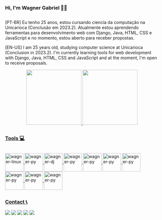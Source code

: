 ### Hi, I'm Wagner Gabriel 👋🏾
##
[PT-BR] Eu tenho 25 anos, estou cursando ciencia da computação na Unicarioca (Conclusão em 2023.2). Atualmente estou aprendendo ferramentas para desenvolvimento web com Django, Java, HTML, CSS e JavaScript e no momento, estou aberto para receber propostas.

[EN-US] I am 25 years old, studying computer science at Unicarioca (Conclusion in 2023.2). I'm currently learning tools for web development with Django, Java, HTML, CSS and JavaScript and at the moment, I'm open to receive proposals.

<div align="center">
  <a href="https://github.com/wagnergbriel">
  <img height="180em" src="https://github-readme-stats.vercel.app/api?username=wagnergbriel&show_icons=true&theme=dark&include_all_commits=true&count_private=true"/>
  <img height="180em" src="https://github-readme-stats.vercel.app/api/top-langs/?username=wagnergbriel&layout=compact&langs_count=7&theme=dark"/>
</div>
  
##

### Tools 💻
  <div style="display: inline_block"><br>
    <img align="center" alt="wagner-linux" height="60" width="60" src="https://cdn.jsdelivr.net/gh/devicons/devicon/icons/linux/linux-original.svg" />
    <img align="center" alt="wagner-py" height="60" width="60" src="https://cdn.jsdelivr.net/gh/devicons/devicon/icons/python/python-original.svg" />
    <img align="center" alt="wagner-dj" height="60" width="60" src="https://cdn.jsdelivr.net/gh/devicons/devicon/icons/django/django-original.svg" />
     <img align="center" alt="wagner-py" height="60" width="60" src="https://cdn.jsdelivr.net/gh/devicons/devicon/icons/html5/html5-original.svg" />
    <img align="center" alt="wagner-py" height="60" width="60" src="https://cdn.jsdelivr.net/gh/devicons/devicon/icons/css3/css3-original.svg" />
    <img align="center" alt="wagner-py" height="60" width="60" src="https://cdn.jsdelivr.net/gh/devicons/devicon/icons/javascript/javascript-original.svg" />
    <img align="center" alt="wagner-py" height="60" width="60" src="https://cdn.jsdelivr.net/gh/devicons/devicon/icons/docker/docker-original.svg" />
    <img align="center" alt="wagner-py" height="60" width="60" src="https://cdn.jsdelivr.net/gh/devicons/devicon/icons/vscode/vscode-original.svg" />
    <img align="center" alt="wagner-py" height="60" width="60" src="https://cdn.jsdelivr.net/gh/devicons/devicon/icons/git/git-original.svg" />
    <img align="center" alt="wagner-py" height="60" width="60" src="https://cdn.jsdelivr.net/gh/devicons/devicon/icons/java/java-original.svg" />
  </div>

  ##
### Contact 📞
  <div> 
  <a href = "mailto:wagnergabriel220596@gmail.com"><img src="https://img.shields.io/badge/-Gmail-%23333?style=for-the-badge&logo=gmail&logoColor=white" target="_blank"></a>
  <a href="https://www.linkedin.com/in/wagner-gabriel-dos-santos-silva-5b329715b/" target="_blank"><img src="https://img.shields.io/badge/-LinkedIn-%230077B5?style=for-the-badge&logo=linkedin&logoColor=white" target="_blank"></a>
  <a href="https://dev.to/wagnergbriel" target="_blank"><img src="https://img.shields.io/badge/dev.to-0A0A0A?style=for-the-badge&logo=dev.to&logoColor=white" target="_blank"></a>
    <a href="https://instagram.com/wagnergbriel" target="_blank"><img src="https://img.shields.io/badge/Instagram-E4405F?style=for-the-badge&logo=instagram&logoColor=white" target="_blank"></a>
    <a href="https://www.hackerrank.com/wagnergbriel?hr_r=1" target="_blank"><img src="https://img.shields.io/badge/hackerrank-E4405F?style=for-the-badge&logo=instagram&logoColor=white" target="_blank"></a>
</div>
